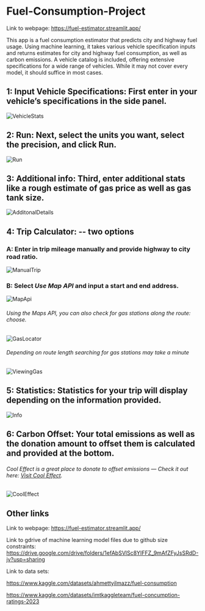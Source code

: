 # Fuel-Consumption-Project
Link to webpage: https://fuel-estimator.streamlit.app/


This app is a fuel consumption estimator that predicts city and highway fuel usage. Using machine learning, it takes various vehicle specification inputs and returns estimates for city and highway fuel consumption, as well as carbon emissions. A vehicle catalog is included, offering extensive specifications for a wide range of vehicles. While it may not cover every model, it should suffice in most cases. 

## 1: Input Vehicle Specifications: First enter in your vehicle’s specifications in the side panel.

![VehicleStats](https://github.com/user-attachments/assets/2370aeed-a0c0-4f3f-85ec-9a458ee0f2c1)

## 2: Run: Next, select the units you want, select the precision, and click Run.

![Run](https://github.com/user-attachments/assets/2facc6a8-1110-4435-85e1-600db1c749c2)

## 3: Additional info: Third, enter additional stats like a rough estimate of gas price as well as gas tank size.

![AdditonalDetails](https://github.com/user-attachments/assets/5d76ab1c-785b-4cef-ab07-3ff29f9d66d6)

## 4: Trip Calculator: -- two options  
### A: Enter in trip mileage manually and provide highway to city road ratio.

![ManualTrip](https://github.com/user-attachments/assets/13561531-72e9-4e3c-9f99-10d3ef7d279d)

### B: Select *Use Map API* and input a start and end address.

![MapApi](https://github.com/user-attachments/assets/97bacf87-f104-4627-bb08-0a7d51756d45)

###### Using the Maps API, you can also check for gas stations along the route: choose.
![GasLocator](https://github.com/user-attachments/assets/760c3723-f35c-42aa-b098-fd8b563173de)

###### Depending on route length searching for gas stations may take a minute
![ViewingGas](https://github.com/user-attachments/assets/b176bb6c-b068-4c04-9120-5cf59e825697)

## 5: Statistics: Statistics for your trip will display depending on the information provided.

![Info](https://github.com/user-attachments/assets/f334a07f-b795-4bac-8597-44ebffd2f888)

## 6: Carbon Offset: Your total emissions as well as the donation amount to offset them is calculated and provided at the bottom.  
###### Cool Effect is a great place to donate to offset emissions — Check it out here: [Visit Cool Effect](https://www.cooleffect.org/).

![CoolEffect](https://github.com/user-attachments/assets/2006b49b-b9fd-4673-95c9-fba88b58d407)



## Other links
Link to webpage: https://fuel-estimator.streamlit.app/

Link to gdrive of machine learning model files due to github size constraints: https://drive.google.com/drive/folders/1efAbSVlSc8YIFFZ_9mAfZFyJsSRdD-jv?usp=sharing

Link to data sets: 

https://www.kaggle.com/datasets/ahmettyilmazz/fuel-consumption

https://www.kaggle.com/datasets/imtkaggleteam/fuel-concumption-ratings-2023

